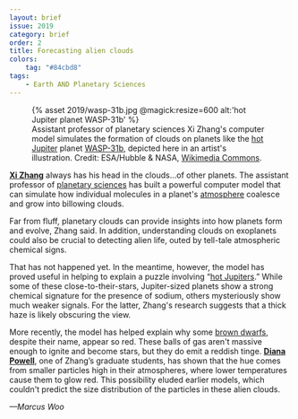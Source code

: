 ```yaml
---
layout: brief
issue: 2019
category: brief
order: 2
title: Forecasting alien clouds
colors:
    tag: "#84cbd8"
tags:
    - Earth AND Planetary Sciences
---
```

<figure class="">
  {% asset 2019/wasp-31b.jpg @magick:resize=600 alt:'hot Jupiter planet WASP-31b' %}<figcaption>Assistant professor of planetary sciences Xi Zhang's computer model simulates the formation of clouds on planets like the <a href="https://en.wikipedia.org/wiki/Hot_Jupiter">hot Jupiter</a> planet <a href="https://en.wikipedia.org/wiki/WASP-31b">WASP-31b</a>, depicted here in an artist's illustration. Credit: ESA/Hubble & NASA, <a href="https://commons.wikimedia.org/wiki/File:HotJupiter-Exoplanet-WASP-31b.jpg">Wikimedia Commons</a>.</figcaption>
</figure>

[**Xi Zhang**](https://websites.pmc.ucsc.edu/~xiz/file/Home.html) always has his head in the clouds...of other planets. The assistant professor of [planetary sciences](https://ucscplanetaryscience.com/) has built a powerful computer model that can simulate how individual molecules in a planet's [atmosphere](https://en.wikipedia.org/wiki/Atmosphere) coalesce and grow into billowing clouds.

Far from fluff, planetary clouds can provide insights into how planets form and evolve, Zhang said. In addition, understanding clouds on exoplanets could also be crucial to detecting alien life, outed by tell-tale atmospheric chemical signs.

That has not happened yet. In the meantime, however, the model has proved useful in helping to explain a puzzle involving “[hot Jupiters](https://en.wikipedia.org/wiki/Hot_Jupiter).” While some of these close-to-their-stars, Jupiter-sized planets show a strong chemical signature for the presence of sodium, others mysteriously show much weaker signals. For the latter, Zhang's research suggests that a thick haze is likely obscuring the view.

More recently, the model has helped explain why some [brown dwarfs](https://en.wikipedia.org/wiki/Brown_dwarf), despite their name, appear so red. These balls of gas aren't massive enough to ignite and become stars, but they do emit a reddish tinge. [**Diana Powell**](https://people.ucsc.edu/~dkpowell/), one of Zhang’s graduate students, has shown that the hue comes from smaller particles high in their atmospheres, where lower temperatures cause them to glow red. This possibility eluded earlier models, which couldn't predict the size distribution of the particles in these alien clouds.

*—Marcus Woo*

